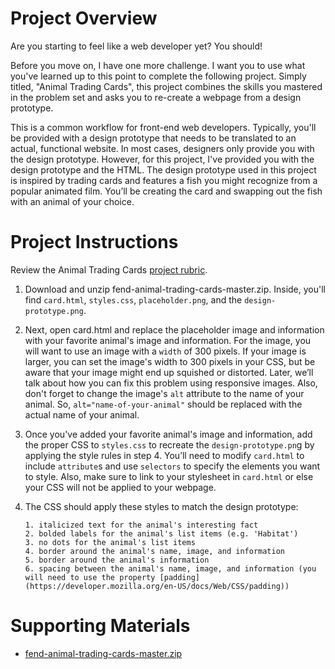 # Project Overview
Are you starting to feel like a web developer yet? You should!

Before you move on, I have one more challenge. I want you to use what you've learned up to this point to complete the following project. Simply titled, "Animal Trading Cards", this project combines the skills you mastered in the problem set and asks you to re-create a webpage from a design prototype.

This is a common workflow for front-end web developers. Typically, you'll be provided with a design prototype that needs to be translated to an actual, functional website. In most cases, designers only provide you with the design prototype. However, for this project, I've provided you with the design prototype and the HTML. The design prototype used in this project is inspired by trading cards and features a fish you might recognize from a popular animated film. You’ll be creating the card and swapping out the fish with an animal of your choice.

# Project Instructions
Review the Animal Trading Cards [project rubric](https://github.com/leiachung41/prePF/tree/master/Animal_Trading_Cards.rubric.pdf).

1. Download and unzip fend-animal-trading-cards-master.zip. Inside, you'll find `card.html`, `styles.css`, `placeholder.png`, and the `design-prototype.png`.

2. Next, open card.html and replace the placeholder image and information with your favorite animal's image and information. For the image, you will want to use an image with a `width` of 300 pixels. If your image is larger, you can set the image's width to 300 pixels in your CSS, but be aware that your image might end up squished or distorted. Later, we’ll talk about how you can fix this problem using responsive images. Also, don't forget to change the image's `alt` attribute to the name of your animal. So, `alt="name-of-your-animal"` should be replaced with the actual name of your animal.

3. Once you've added your favorite animal's image and information, add the proper CSS to `styles.css` to recreate the `design-prototype.pn`g by applying the style rules in step 4. You’ll need to modify `card.html` to include `attribute`s and use `selectors` to specify the elements you want to style. Also, make sure to link to your stylesheet in `card.html` or else your CSS will not be applied to your webpage.

4. The CSS should apply these styles to match the design prototype:
  
       1. italicized text for the animal's interesting fact
       2. bolded labels for the animal's list items (e.g. 'Habitat')
       3. no dots for the animal's list items
       4. border around the animal's name, image, and information
       5. border around the animal's information
       6. spacing between the animal's name, image, and information (you will need to use the property [padding](https://developer.mozilla.org/en-US/docs/Web/CSS/padding))
 
# Supporting Materials
- [fend-animal-trading-cards-master.zip](https://github.com/udacity/fend-animal-trading-cards/archive/master.zip)
